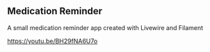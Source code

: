 ## Medication Reminder

A small medication reminder app created with Livewire and Filament

https://youtu.be/BH29fNA6U7o
